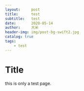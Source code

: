 ```yaml
---
layout:     post
title:      test
subtitle:   test
date:       2020-05-14
author:     大米
header-img: img/post-bg-swift2.jpg
catalog: true
tags:
    - test
---
```



# Title

this is only a test page.